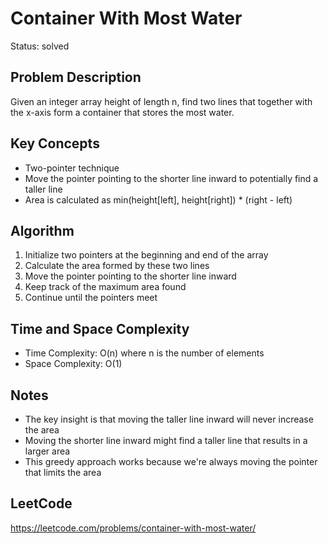# Container With Most Water

Status: solved

## Problem Description
Given an integer array height of length n, find two lines that together with the x-axis form a container that stores the most water.

## Key Concepts
- Two-pointer technique
- Move the pointer pointing to the shorter line inward to potentially find a taller line
- Area is calculated as min(height[left], height[right]) * (right - left)

## Algorithm
1. Initialize two pointers at the beginning and end of the array
2. Calculate the area formed by these two lines
3. Move the pointer pointing to the shorter line inward
4. Keep track of the maximum area found
5. Continue until the pointers meet

## Time and Space Complexity
- Time Complexity: O(n) where n is the number of elements
- Space Complexity: O(1)

## Notes
- The key insight is that moving the taller line inward will never increase the area
- Moving the shorter line inward might find a taller line that results in a larger area
- This greedy approach works because we're always moving the pointer that limits the area

## LeetCode
https://leetcode.com/problems/container-with-most-water/